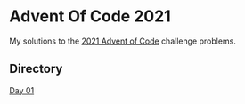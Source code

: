 # Advent Of Code 2021
My solutions to the [2021 Advent of Code](https://adventofcode.com/) challenge problems.

## Directory
[Day 01](day01/)  